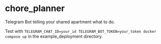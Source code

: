 # chore_planner
Telegram Bot telling your shared apartment what to do.

Test with
`TELEGRAM_CHAT_ID=your_id TELEGRAM_BOT_TOKEN=your_token docker compose up`
in the example_deployment directory.
